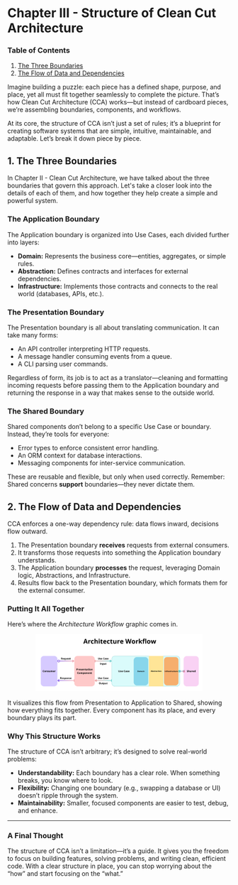 # Chapter III - Structure of Clean Cut Architecture

### Table of Contents

1. [The Three Boundaries](#1-the-three-boundaries)
2. [The Flow of Data and Dependencies](#2-the-flow-of-data-and-dependencies)

Imagine building a puzzle: each piece has a defined shape, purpose, and place, yet all must fit together seamlessly to complete the picture. That’s how Clean Cut Architecture (CCA) works—but instead of cardboard pieces, we’re assembling boundaries, components, and workflows.

At its core, the structure of CCA isn’t just a set of rules; it’s a blueprint for creating software systems that are simple, intuitive, maintainable, and adaptable. Let’s break it down piece by piece.

## 1. **The Three Boundaries**

In Chapter II - Clean Cut Architecture, we have talked about the three boundaries that govern this approach. Let's take a closer look into the details of each of them, and how together they help create a simple and powerful system.

### **The Application Boundary**

The Application boundary is organized into Use Cases, each divided further into layers:

- **Domain:** Represents the business core—entities, aggregates, or simple rules.
- **Abstraction:** Defines contracts and interfaces for external dependencies.
- **Infrastructure:** Implements those contracts and connects to the real world (databases, APIs, etc.).

### **The Presentation Boundary**

The Presentation boundary is all about translating communication. It can take many forms:

- An API controller interpreting HTTP requests.
- A message handler consuming events from a queue.
- A CLI parsing user commands.

Regardless of form, its job is to act as a translator—cleaning and formatting incoming requests before passing them to the Application boundary and returning the response in a way that makes sense to the outside world.

### **The Shared Boundary**

Shared components don’t belong to a specific Use Case or boundary. Instead, they’re tools for everyone:

- Error types to enforce consistent error handling.
- An ORM context for database interactions.
- Messaging components for inter-service communication.

These are reusable and flexible, but only when used correctly. Remember: Shared concerns **support** boundaries—they never dictate them.

## 2. **The Flow of Data and Dependencies**

CCA enforces a one-way dependency rule: data flows inward, decisions flow outward.

1. The Presentation boundary **receives** requests from external consumers.
2. It transforms those requests into something the Application boundary understands.
3. The Application boundary **processes** the request, leveraging Domain logic, Abstractions, and Infrastructure.
4. Results flow back to the Presentation boundary, which formats them for the external consumer.

### **Putting It All Together**

Here’s where the _Architecture Workflow_ graphic comes in.

<p align="center"><img src="images/generic-architecture-workflow.png" alt="architecture-workflow" width="75%"/></p>

It visualizes this flow from Presentation to Application to Shared, showing how everything fits together. Every component has its place, and every boundary plays its part.

### **Why This Structure Works**

The structure of CCA isn’t arbitrary; it’s designed to solve real-world problems:

- **Understandability:** Each boundary has a clear role. When something breaks, you know where to look.
- **Flexibility:** Changing one boundary (e.g., swapping a database or UI) doesn’t ripple through the system.
- **Maintainability:** Smaller, focused components are easier to test, debug, and enhance.

---

### **A Final Thought**

The structure of CCA isn’t a limitation—it’s a guide. It gives you the freedom to focus on building features, solving problems, and writing clean, efficient code. With a clear structure in place, you can stop worrying about the “how” and start focusing on the “what.”
